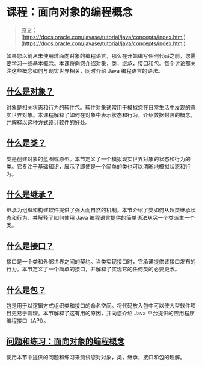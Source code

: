 # 课程：面向对象的编程概念

> 原文： [https://docs.oracle.com/javase/tutorial/java/concepts/index.html](https://docs.oracle.com/javase/tutorial/java/concepts/index.html)

如果您以前从未使用过面向对象的编程语言，那么在开始编写任何代码之前，您需要学习一些基本概念。本课将向您介绍对象，类，继承，接口和包。每个讨论都关注这些概念如何与现实世界相关，同时介绍 Java 编程语言的语法。

## [什么是对象？](object.html)

对象是相关状态和行为的软件包。软件对象通常用于模拟您在日常生活中发现的真实世界对象。本课程解释了如何在对象中表示状态和行为，介绍数据封装的概念，并解释以这种方式设计软件的好处。

## [什么是类？](class.html)

类是创建对象的蓝图或原型。本节定义了一个模拟现实世界对象的状态和行为的类。它专注于基础知识，展示了即使是一个简单的类也可以清晰地模拟状态和行为。

## [什么是继承？](inheritance.html)

继承为组织和构建软件提供了强大而自然的机制。本节介绍了类如何从超类继承状态和行为，并解释了如何使用 Java 编程语言提供的简单语法从另一个类派生一个类。

## [什么是接口？](interface.html)

接口是一个类和外部世界之间的契约。当类实现接口时，它承诺提供该接口发布的行为。本节定义了一个简单的接口，并解释了实现它的任何类的必要更改。

## [什么是包？](package.html)

包是用于以逻辑方式组织类和接口的命名空间。将代码放入包中可以使大型软件项目更易于管理。本节解释了这有用的原因，并向您介绍 Java 平台提供的应用程序编程接口（API）。

## [问题和练习：面向对象的编程概念](QandE/questions.html)

使用本节中提供的问题和练习来测试您对对象，类，继承，接口和包的理解。